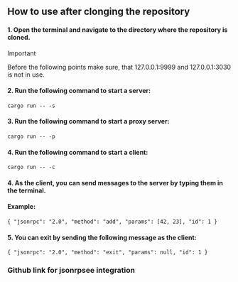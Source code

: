 ## How to use after clonging the repository

#### 1. Open the terminal and navigate to the directory where the repository is cloned.

> [!IMPORTANT]
> Before the following points make sure, that 127.0.0.1:9999 and 127.0.0.1:3030 is not in use.

#### 2. Run the following command to start a server:

```plaintext
cargo run -- -s
```

#### 3. Run the following command to start a proxy server:

```plaintext
cargo run -- -p
```

#### 4. Run the following command to start a client:

```plaintext
cargo run -- -c
```

#### 4. As the client, you can send messages to the server by typing them in the terminal.

#### Example:

```plaintext
{ "jsonrpc": "2.0", "method": "add", "params": [42, 23], "id": 1 }
```

#### 5. You can exit by sending the following message as the client:

```plaintext
{ "jsonrpc": "2.0", "method": "exit", "params": null, "id": 1 }
```

### Github link for jsonrpsee integration
